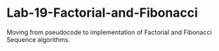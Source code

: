 # Lab-19-Factorial-and-Fibonacci
Moving from pseudocode to implementation of Factorial and Fibonacci Sequence algorithms.
